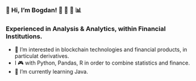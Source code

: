 ### 👋 Hi, I’m Bogdan! 🥔  :snake: :panda_face: :bar_chart:
### Experienced in Analysis & Analytics, within Financial Institutions.
- 👀 I’m interested in blockchain technologies and financial products, in particulat derivatives.
- I :video_game: with Python, Pandas, R in order to combine statistics and finance.
- 🌱 I’m currently learning Java.

<!---
bogdansmd/bogdansmd is a ✨ special ✨ repository because its `README.md` (this file) appears on your GitHub profile.
You can click the Preview link to take a look at your changes.
--->
